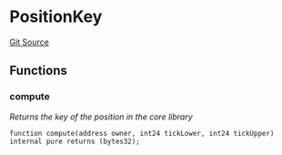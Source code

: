 # PositionKey
[Git Source](https://github.com/KYRDTeam/ilo-contracts/blob/9e42e9db28c24294412a28a8dafd05701a97c9bc/src/libraries/PositionKey.sol)


## Functions
### compute

*Returns the key of the position in the core library*


```solidity
function compute(address owner, int24 tickLower, int24 tickUpper) internal pure returns (bytes32);
```

